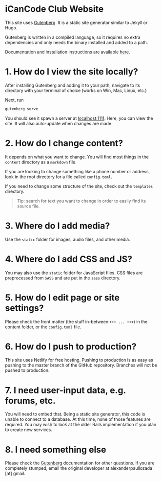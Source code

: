# iCanCode Club Website

This site uses [Gutenberg](https://github.com/Keats/gutenberg).  It is a static site generator similar to Jekyll or Hugo.  

Gutenberg is written in a compiled language, so it requires no extra dependencies and only needs the binary installed and added to a path.

Documentation and installation instructions are available [here](https://www.getgutenberg.io/documentation/getting-started/installation/).

# 1. How do I view the site locally?
After installing Gutenberg and adding it to your path, navigate to its directory with your terminal of choice (works on Win, Mac, Linux, etc.)

Next, run 

```sh
gutenberg serve
```

You should see it spawn a server at [localhost:1111](http://localhost:1111).  Here, you can view the site.  It will also auto-update when changes are made.

# 2. How do I change content?
It depends on what you want to change.  You will find most things in the `content` directory as a `markdown` file.  

If you are looking to change something like a phone number or address, look in the root directory for a file called `config.toml`.

If you need to change some structure of the site, check out the `templates` directory.

> Tip: search for text you want to change in order to easily find its source file.

# 3. Where do I add media?
Use the `static` folder for images, audio files, and other media.  

# 4. Where do I add CSS and JS?
You may also use the `static` folder for JavaScript files.  CSS files are preprocessed from `SASS` and are put in the `sass` directory.

# 5. How do I edit page or site settings?
Please check the front matter (the stuff in-between `+++ ... +++`) in the content folder, or the `config.toml` file.

# 6. How do I push to production?
This site uses Netlify for free hosting.  Pushing to production is as easy as pushing to the master branch of the GitHub repository.  Branches will not be pushed to production.

# 7. I need user-input data, e.g. forums, etc.
You will need to embed that.  Being a static site generator, this code is unable to connect to a database.  At this time, none of those features are required.  You may wish to look at the older Rails implementation if you plan to create new services.

# 8. I need something else
Please check the [Gutenberg](https://www.getgutenberg.io/documentation/getting-started/installation/) documentation for other questions.  If you are completely stumped, email the original developer at alexanderpaullozada [at] gmail.


